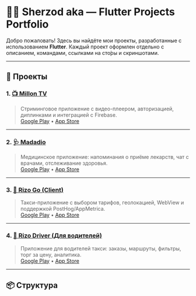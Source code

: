 # 👨‍💻 Sherzod aka — Flutter Projects Portfolio

Добро пожаловать! Здесь вы найдёте мои проекты, разработанные с использованием **Flutter**. Каждый проект оформлен отдельно с описанием, командами, ссылками на сто́ры и скриншотами.

---

## 📱 Проекты

### 1. [📺 Millon TV](millon_tv.md)
> Стриминговое приложение с видео-плеером, авторизацией, диплинками и интеграцией с Firebase.  
[Google Play](https://play.google.com/store/apps/details?id=uz.udevs.million_client_mobile&hl=ru) • [App Store](https://apps.apple.com/uz/app/million-tv/id6446142509)

---

### 2. [🩺 Madadio](madad_io.md)
> Медицинское приложение: напоминания о приёме лекарств, чат с врачами, отслеживание здоровья.  
[Google Play](https://play.google.com/store/apps/details?id=uz.udevs.madadio_client_mobile&hl=ru) • [App Store](https://apps.apple.com/uz/app/madadio/id6466998471)

---

### 3. [🚕 Rizo Go (Client)](rizo_go.md)
> Такси-приложение с выбором тарифов, геолокацией, WebView и поддержкой PostHog/AppMetrica.  
[Google Play](https://play.google.com/store/apps/details?id=uz.udevs.rizo_taxi_mobile&hl=ru) • [App Store](https://apps.apple.com/uz/app/rizo-go/id6466694224)

---

### 4. [🚖 Rizo Driver (Для водителей)](rizo_driver.md)
> Приложение для водителей такси: заказы, маршруты, фильтры, торг за цену, аналитика.  
[Google Play](https://play.google.com/store/apps/details?id=uz.udevs.rizo_driver_mobile&hl=ru) • [App Store](https://apps.apple.com/uz/app/rizo-driver/id6466695050)

---

## 📦 Структура

